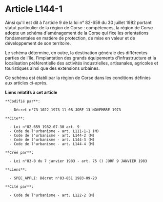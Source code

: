 # Article L144-1

Ainsi qu'il est dit à l'article 9 de la loi n° 82-659 du 30 juillet 1982 portant statut particulier de la région de Corse :
compétences, la région de Corse adopte un schéma d'aménagement de la Corse qui fixe les orientations fondamentales en matière
de protection, de mise en valeur et de développement de son territoire.

Le schéma détermine, en outre, la destination générale des différentes parties de l'île, l'implantation des grands
équipements d'infrastructure et la localisation préférentielle des activités industrielles, artisanales, agricoles et
touristiques ainsi que des extensions urbaines.

Ce schéma est établi par la région de Corse dans les conditions définies aux articles ci-après.

**Liens relatifs à cet article**

	**Codifié par**:

	  - Décret n°73-1022 1973-11-08 JORF 13 NOVEMBRE 1973

	**Cite**:

	  - Loi n°82-659 1982-07-30 art. 9
	  - Code de l'urbanisme - art. L111-1-1 (M)
	  - Code de l'urbanisme - art. L144-2 (M)
	  - Code de l'urbanisme - art. L144-3 (M)
	  - Code de l'urbanisme - art. L144-4 (M)

	**Créé par**:

	  - Loi n°83-8 du 7 janvier 1983 - art. 75 () JORF 9 JANVIER 1983

	**Liens**:

	  - SPEC_APPLI: Décret n°83-851 1983-09-23

	**Cité par**:

	  - Code de l'urbanisme - art. L122-2 (M)
